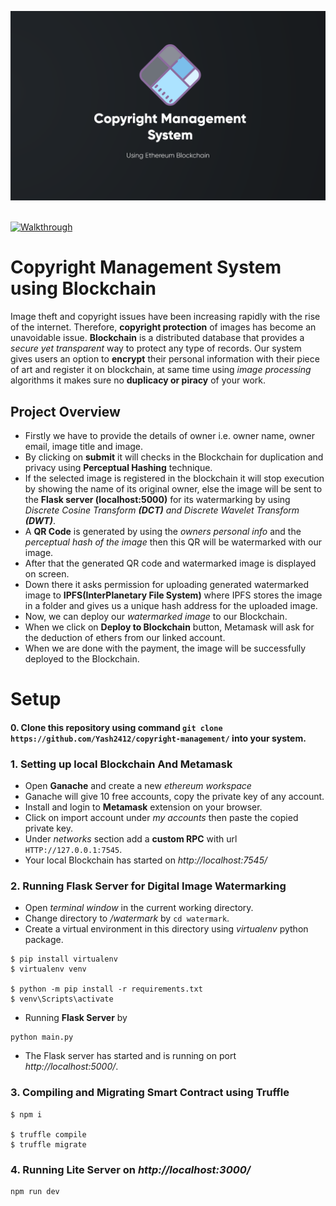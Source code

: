 ![Poster](https://github.com/Yash2412/copyright-management/blob/master/src/img/Poster_new.png)

<br>
<div align="left">
  <a href="https://youtu.be/-GM1O-ntQ6M"><img src="https://seeklogo.com/images/Y/youtube-2017-logo-D185B4FEFA-seeklogo.com.png" alt="Walkthrough" width="100"></a>
</div>

# Copyright Management System using Blockchain

Image theft and copyright issues have been increasing rapidly with the rise of the internet. Therefore, **copyright protection** of images has become an unavoidable issue. 
**Blockchain** is a distributed database that provides a *secure yet transparent* way to protect any type of records.
Our system gives users an option to **encrypt** their personal information with their piece of art and register it on blockchain, at same time using *image processing* algorithms it makes sure no **duplicacy or piracy** of your work.

## Project Overview
- Firstly we have to provide the details of owner  i.e. owner name, owner email, image title and image.
- By clicking on **submit** it will checks in the Blockchain for duplication and privacy using **Perceptual Hashing** technique.
- If the selected image is registered in the blockchain it will stop execution by showing the name of its original owner, else the image will be sent to the **Flask server (localhost:5000)** for its watermarking by using *Discrete Cosine Transform **(DCT)** and Discrete Wavelet Transform **(DWT)***.
- A **QR Code** is generated by using the *owners personal info* and the *perceptual hash of the image* then this QR will be watermarked with our image.
- After that the generated QR code and watermarked image is displayed on screen.
- Down there it asks permission for uploading generated watermarked image to **IPFS(InterPlanetary File System)** where IPFS stores the image in a folder and gives us a unique  hash address for the uploaded image.
- Now, we can deploy our *watermarked image* to our Blockchain.
- When we click on **Deploy to Blockchain** button, Metamask will ask for the deduction of ethers from our linked account.
- When we are done with the payment, the image will be successfully deployed to the Blockchain.

# Setup
#### 0. Clone this repository using command `git clone https://github.com/Yash2412/copyright-management/` into your system.
### 1. Setting up local Blockchain And Metamask
- Open **Ganache** and create a new *ethereum workspace*
- Ganache will give 10 free accounts, copy the private key of any account.
- Install and login to **Metamask** extension on your browser.
- Click on import account under *my accounts* then paste the copied private key.
- Under *networks* section add a **custom RPC** with url `HTTP://127.0.0.1:7545`.
- Your local Blockchain has started on *http://localhost:7545/* 

### 2. Running Flask Server for Digital Image Watermarking
- Open *terminal window* in the current working directory.
- Change directory to */watermark* by `cd watermark`.
- Create a virtual environment in this directory using *virtualenv* python package.
```
$ pip install virtualenv
$ virtualenv venv

$ python -m pip install -r requirements.txt
$ venv\Scripts\activate
```
- Running **Flask Server** by
```
python main.py
```
- The Flask server has started and is running on port *http://localhost:5000/*.

### 3. Compiling and Migrating Smart Contract using Truffle
```
$ npm i

$ truffle compile
$ truffle migrate
```

### 4. Running Lite Server on *http://localhost:3000/*
```
npm run dev
```
